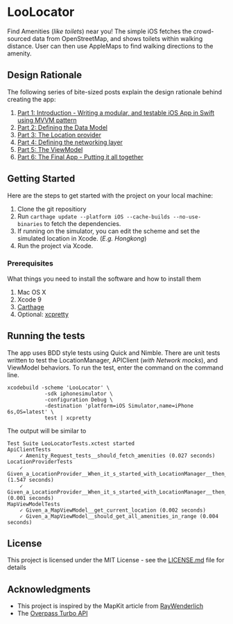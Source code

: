 
# LooLocator

Find Amenities (*like toilets*) near you! The simple iOS  fetches the crowd-sourced data from OpenStreetMap, and shows toilets within walking distance. 
User can then use AppleMaps to find walking directions to the amenity. 

## Design Rationale

The following series of bite-sized posts explain the design rationale behind creating the app:

1. [Part 1: Introduction - Writing a modular, and testable iOS App in Swift using MVVM pattern](https://samkhawase.com/blog/mvvm_swift_introduction/)
2. [Part 2: Defining the Data Model](https://samkhawase.com/blog/mvvm_swift_model/)
3. [Part 3: The Location provider](https://samkhawase.com/blog/mvvm_swift_location_provider/)
4. [Part 4: Defining the networking layer](https://samkhawase.com/blog/mvvm_swift_networking/)
5. [Part 5: The ViewModel](https://samkhawase.com/blog/mvvm_swift_view_model/)
6. [Part 6: The Final App - Putting it all together](https://samkhawase.com/blog/mvvm_swift_final_app/)



## Getting Started

Here are the steps to get started with the project on your local machine:
1. Clone the git repositiory
2. Run `carthage update --platform iOS --cache-builds --no-use-binaries` to fetch the dependencies.
3. If running on the simulator, you can edit the scheme and set the simulated location in Xcode. (*E.g. Hongkong*)
4. Run the project via Xcode.

### Prerequisites

What things you need to install the software and how to install them

1. Mac OS X
2. Xcode 9
3. [Carthage](https://github.com/Carthage/Carthage) 
4. Optional: [xcpretty](https://github.com/supermarin/xcpretty)

## Running the tests

The app uses BDD style tests using Quick and Nimble. There are unit tests written to test the LocationManager, APIClient (*with Network mocks*), and ViewModel behaviors. 
To run the test, enter the command on the command line.

```
xcodebuild -scheme 'LooLocator' \
			-sdk iphonesimulator \
			-configuration Debug \
			-destination 'platform=iOS Simulator,name=iPhone 6s,OS=latest' \
			test | xcpretty
```

The output will be similar to 

```
Test Suite LooLocatorTests.xctest started
ApiClientTests
    ✓ Amenity_Request_tests__should_fetch_amenities (0.027 seconds)
LocationProviderTests
    ✓ Given_a_LocationProvider__When_it_s_started_with_LocationManager__then_starts_location_updates (1.547 seconds)
    ✓ Given_a_LocationProvider__When_it_s_started_with_LocationManager__then_provides_current_location (0.001 seconds)
MapViewModelTests
    ✓ Given_a_MapViewModel__get_current_location (0.002 seconds)
    ✓ Given_a_MapViewModel__should_get_all_amenities_in_range (0.004 seconds)
``` 

## License

This project is licensed under the MIT License - see the [LICENSE.md](LICENSE.md) file for details

## Acknowledgments

* This project is inspired by the MapKit article from [RayWenderlich](https://www.raywenderlich.com/160517/mapkit-tutorial-getting-started)
* The [Overpass Turbo API](https://overpass-turbo.eu/)

